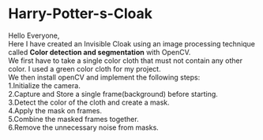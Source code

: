 # Harry-Potter-s-Cloak
Hello Everyone,<br />
Here I have created an Invisible Cloak using an image processing technique called **Color detection and segmentation** with OpenCV. <br />
We first have to take a single color cloth that must not contain any other color. I used a green color cloth for my project. <br />
We then install openCV and implement the following steps: <br />
1.Initialize the camera.<br />
2.Capture and Store a single frame(background) before starting.<br />
3.Detect the color of the cloth and create a mask.<br />
4.Apply the mask on frames.<br />
5.Combine the masked frames together.<br />
6.Remove the unnecessary noise from masks.<br />
